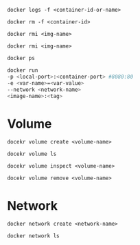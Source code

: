 `docker logs -f <container-id-or-name>`

`docker rm -f <container-id>`

`docker rmi <img-name>`

`docker rmi <img-name>`

`docker ps`


```bash
docker run 
-p <local-port>:<container-port> #8080:80
-e <var-name>=<var-value>
--network <network-name>
<image-name>:<tag>
```



# Volume
`docekr volume create <volume-name>`

`docekr volume ls`

`docekr volume inspect <volume-name>`

`docekr volume remove <volume-name>`

# Network
`docker network create <network-name>`

`docker network ls`



